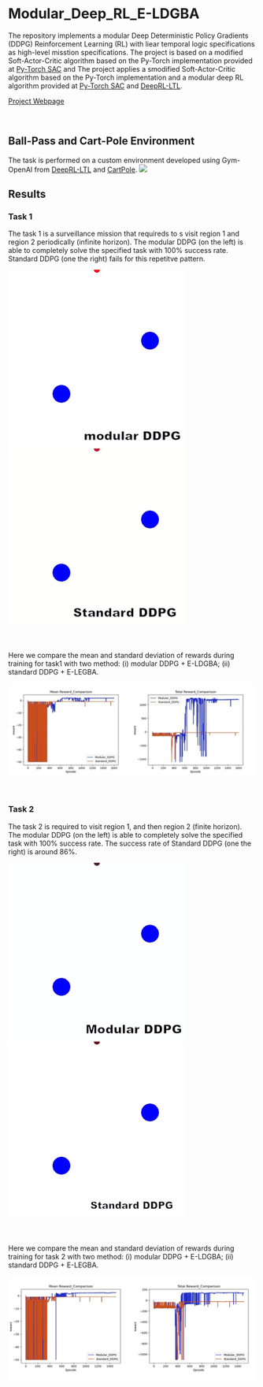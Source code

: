 # Modular_Deep_RL_E-LDGBA

The repository implements a modular Deep Deterministic Policy Gradients (DDPG) Reinforcement Learning (RL) with liear temporal logic specifications as high-level misstion specifications.  The project is based on a modified Soft-Actor-Critic algorithm based on the Py-Torch implementation provided at [Py-Torch SAC](https://github.com/pranz24/pytorch-soft-actor-critic) and 
The project applies a smodified Soft-Actor-Critic algorithm based on the Py-Torch implementation and a modular deep RL algorithm provided at [Py-Torch SAC](https://github.com/pranz24/pytorch-soft-actor-critic) and [DeepRL-LTL](https://github.com/RickyMexx/DeepRL-LTL).

[Project Webpage](https://github.com/mingyucai/Modular_Deep_RL/)

<br>

## Ball-Pass and Cart-Pole Environment
The task is performed on a custom environment developed using Gym-OpenAI from [DeepRL-LTL](https://github.com/RickyMexx/DeepRL-LTL) and [CartPole](https://gym.openai.com/envs/CartPole-v0/). 
<img src="https://github.com/mingyucai/Modular_Deep_RL_E-LDGBA/blob/main/Images/Ball-Pass%20and%20CartPole_environment.jpg" >
<br>

## Results

### Task 1
The task 1 is a surveillance mission that requireds to s visit region 1 and region 2 periodically (infinite horizon). The modular DDPG (on the left) is able to completely solve the specified task with 100% success rate. Standard DDPG (one the right) fails for this repetitve pattern. 

![Modular](/Images/Task1_modular.gif)
![Standard](/Images/Task1_standard.gif)


<br><br>
Here we compare the mean and standard deviation of rewards during training for task1 with two method: (i) modular DDPG + E-LDGBA; (ii) standard DDPG + E-LEGBA.

![Rward](/Images/Task1_reward_.jpg)




<br>

### Task 2
The task 2 is required to visit region 1, and then region 2 (finite horizon). The modular DDPG (on the left) is able to completely solve the specified task with 100% success rate. The success rate of Standard DDPG (one the right) is around 86%. 

![Modular](/Images/Tas2_modular.gif)
![Standard](/Images/Task2_standard.gif)


<br><br>
Here we compare the mean and standard deviation of rewards during training for task 2 with two method: (i) modular DDPG + E-LDGBA; (ii) standard DDPG + E-LEGBA.

![Rward](/Images/Task2_reward.jpg)




<br>
